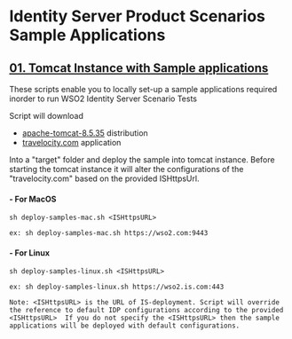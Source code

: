 # Identity Server Product Scenarios Sample Applications

## [01. Tomcat Instance with Sample applications]()

These scripts enable you to locally set-up a sample applications required inorder to run WSO2 Identity Server Scenario
 Tests
 
Script will download 
 - [apache-tomcat-8.5.35](https://www-us.apache.org/dist/tomcat/tomcat-8/v8.5.35/bin/apache-tomcat-8.5.35.zip) distribution 
 - [travelocity.com](http://maven.wso2.org/nexus/content/repositories/releases/org/wso2/is/org.wso2.sample.is.sso.agent/5.6.0/org.wso2.sample.is.sso.agent-5.6.0.war) application 

Into a "target" folder and deploy the sample into tomcat instance.
Before starting the tomcat instance it will alter the configurations of the "travelocity.com" based on the provided 
ISHttpsUrl.

#### - For MacOS
    sh deploy-samples-mac.sh <ISHttpsURL>
    
    ex: sh deploy-samples-mac.sh https://wso2.com:9443
    
#### - For Linux
    sh deploy-samples-linux.sh <ISHttpsURL>

    ex: sh deploy-samples-linux.sh https://wso2.is.com:443

`Note: <ISHttpsURL> is the URL of IS-deployment.
Script will override the reference to default IDP configurations according to the provided <ISHttpsURL> 
If you do not specify the <ISHttpsURL> then the sample applications will be deployed with default configurations.`